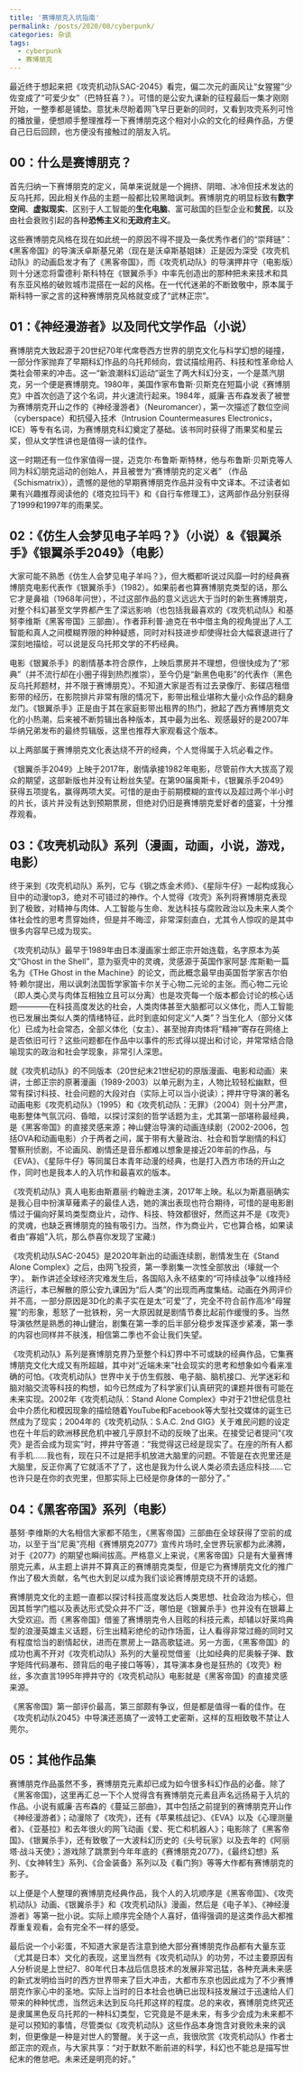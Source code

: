 ```yaml
---
title: '赛博朋克入坑指南'
permalink: /posts/2020/08/cyberpunk/
categories: 杂谈
tags:
  - cyberpunk
  - 赛博朋克
---
```


最近终于想起来把《攻壳机动队SAC-2045》看完，偏二次元的画风让“女猩猩”少佐变成了“可爱少女”（巴特狂喜？）。可惜的是公安九课新的征程最后一集才刚刚开始，一整季都是铺垫。意犹未尽盼着网飞早日更新的同时，又看到攻壳系列可怜的播放量，便想顺手整理推荐一下赛博朋克这个相对小众的文化的经典作品，方便自己日后回顾，也方便没有接触过的朋友入坑。

## 00：什么是赛博朋克？
首先归纳一下赛博朋克的定义，简单来说就是一个拥挤、阴暗、冰冷但技术发达的反乌托邦，因此相关作品的主题一般都比较黑暗讽刺。赛博朋克的明显标致有**数字空间**、**虚拟现实**、区别于人工智能的**生化电脑**、富可敌国的巨型企业和**贫民**，以及由社会衰败引起的各种**恐怖主义**和**无政府主义**。

这些赛博朋克风格在现在如此统一的原因不得不提及一条优秀作者们的“崇拜链”：《黑客帝国》的导演沃卓斯基兄弟（现在是沃卓斯基姐妹）正是因为深受《攻壳机动队》的动画启发才有了《黑客帝国》，而《攻壳机动队》的导演押井守（电影版）则十分迷恋将雷德利·斯科特在《银翼杀手》中率先创造出的那种把未来技术和具有东亚风格的破败城市混搭在一起的风格。在一代代迷弟的不断致敬中，原本属于斯科特一家之言的这种赛博朋克风格就变成了“武林正宗”。

## 01：《神经漫游者》以及同代文学作品（小说）
赛博朋克大致起源于20世纪70年代席卷西方世界的朋克文化与科学幻想的碰撞，一部分作家抛弃了早期科幻作品的乌托邦倾向，尝试描绘用药、科技和性革命给人类社会带来的冲击。这一“新浪潮科幻运动”诞生了两大科幻分支，一个是蒸汽朋克，另一个便是赛博朋克。1980年，美国作家布鲁斯·贝斯克在短篇小说《赛博朋克》中首次创造了这个名词，并火速流行起来。1984年，威廉·吉布森发表了被誉为赛博朋克开山之作的《神经漫游者》（Neuromancer），第一次描述了数位空间（cyberspace）和抗侵入技术（Intrusion Countermeasures Electronics， ICE）等专有名词，为赛博朋克科幻奠定了基础。该书同时获得了雨果奖和星云奖，但从文学性讲也是值得一读的佳作。

这一时期还有一位作家值得一提，迈克尔·布鲁斯·斯特林，他与布鲁斯·贝斯克等人同为科幻朋克运动的创始人，并且被誉为“赛博朋克的定义者” （作品《Schismatrix》），遗憾的是他的早期赛博朋克作品并没有中文译本。不过读者如果有兴趣推荐阅读他的《塔克拉玛干》和《自行车修理工》，这两部作品分别获得了1999和1997年的雨果奖。

## 02：《仿生人会梦见电子羊吗？》（小说）&《银翼杀手》《银翼杀手2049》（电影）
大家可能不熟悉《仿生人会梦见电子羊吗？》，但大概都听说过风靡一时的经典赛博朋克电影代表作《银翼杀手》（1982）。如果前者也算赛博朋克类型的话，那么它才是鼻祖（1968年问世），不过这部作品的意义远远大于当时的新生赛博朋克，对整个科幻甚至文学界都产生了深远影响（也包括我最喜欢的《攻壳机动队》和基努李维斯《黑客帝国》三部曲）。作者菲利普·迪克在书中借主角的视角提出了人工智能和真人之间模糊界限的种种疑惑，同时对科技进步却使得社会大幅衰退进行了深刻地描绘，可以说是反乌托邦文学的不朽经典。

电影《银翼杀手》的剧情基本符合原作，上映后票房并不理想，但很快成为了“邪典”（并不流行却在小圈子得到热烈推崇），至今仍是“新黑色电影”的代表作（黑色反乌托邦题材，并不限于赛博朋克）。不知道大家是否有过去录像厅、影碟店租借影带的经历，在影院排片非常有限的情况下，影带出租业堪称大量小众作品的翻身龙门。《银翼杀手》正是由于其在家庭影带出租界的热门，掀起了西方赛博朋克文化的小热潮，后来被不断剪辑出各种版本，其中最为出名、观感最好的是2007年华纳兄弟发布的最终剪辑版，这里也推荐大家观看这个版本。

以上两部属于赛博朋克文化表达绕不开的经典，个人觉得属于入坑必看之作。

《银翼杀手2049》上映于2017年，剧情承接1982年电影，尽管前作大大拔高了观众的期望，这部新版也并没有让粉丝失望。在第90届奥斯卡，《银翼杀手2049》获得五项提名，赢得两项大奖。可惜的是由于前期模糊的宣传以及超过两个半小时的片长，该片并没有达到预期票房，但绝对仍旧是赛博朋克爱好者的盛宴，十分推荐观看。

## 03：《攻壳机动队》系列（漫画，动画，小说，游戏，电影）
终于来到《攻壳机动队》系列，它与《钢之炼金术师》、《星际牛仔》一起构成我心目中的动漫top3，绝对不可错过的神作。个人觉得《攻壳》系列将赛博朋克表现到了极致，对精神与肉体、人工智能与生命、发达科技与腐败政治以及未来人类个体社会性的思考贯穿始终，但是并不晦涩，非常深刻直白，尤其令人惊叹的是其中很多内容早已成为现实。

《攻壳机动队》最早于1989年由日本漫画家士郎正宗开始连载，名字原本为英文“Ghost in the Shell”，意为驱壳中的灵魂，灵感源于英国作家阿瑟·库斯勒一篇名为《THe Ghost in the Machine》的论文，而此概念最早由英国哲学家吉尔伯特·赖尔提出，用以讽刺法国哲学家笛卡尔关于心物二元论的主张。而心物二元论（即人类心灵与肉体互相独立且可以分离）也是攻壳每一个版本都会讨论的核心话题————在科技高度发达的社会，人类肉体甚至大脑都可以义体化，而人工智能也已发展出类似人类的情绪特征，此时到底如何定义“人类”？当生化人（部分义体化）已成为社会常态，全部义体化（女主）、甚至抛弃肉体将“精神”寄存在网络上是否依旧可行？这些问题都在作品中以事件的形式得以提出和讨论，并常常结合隐喻现实的政治和社会学现象，非常引人深思。

就《攻壳机动队》的不同版本（20世纪末21世纪初的原版漫画、电影和动画）来讲，士郎正宗的原著漫画（1989-2003）以单元剧为主，人物比较轻松幽默，但常有探讨科技、社会问题的大段对白（实际上可以当小说读）；押井守导演的著名动画电影《攻壳机动队》（1995）和《攻壳机动队：无罪》（2004）则十分严肃，电影整体气氛沉闷、昏暗，以探讨深刻的哲学话题为主，尤其第一部堪称最经典，是《黑客帝国》的直接灵感来源；神山健治导演的动画连续剧（2002-2006，包括OVA和动画电影）介于两者之间，属于带有大量政治、社会和哲学剧情的科幻警察刑侦剧，不论画风、剧情还是音乐都难以想象是接近20年前的作品，与《EVA》、《星际牛仔》等同属日本青年动漫的经典，也是打入西方市场的开山之作，同时也是我本人的入坑作和最喜欢的版本。

《攻壳机动队》真人电影由斯嘉丽·约翰逊主演，2017年上映。私以为斯嘉丽确实是我心目中扮演草薙素子的最佳人选，她的演出表现也符合期待，可惜的是电影剧情过于偏向好莱坞类型商业片，动作、科技、特效都很好，然而这并不是《攻壳》的灵魂，也缺乏赛博朋克的独有吸引力。当然，作为商业片，它也算合格，如果读者由“寡姐”入坑，那么恭喜你发现了宝藏:)

《攻壳机动队SAC-2045》是2020年新出的动画连续剧，剧情发生在《Stand Alone Complex》之后，由网飞投资，第一季剧集一次性全部放出（壕就一个字）。 新作讲述全球经济灾难发生后，各国陷入永不结束的“可持续战争”以维持经济运行，本已解散的原公安九课因为“后人类”的出现而再度集结。动画在外网评价并不高，一部分原因是3D化的素子实在是太“可爱”了，完全不符合前作高冷“母猩猩”的形象，惹怒了一批铁粉，另一大原因就是剧情节奏比起前作缓慢的多。当然导演依然是熟悉的神山健治，剧集在第一季的后半部分稳步发挥逐步紧凑，第一季的内容也同样并不肤浅，相信第二季也不会让我们失望。

《攻壳机动队》系列是赛博朋克界乃至整个科幻界中不可或缺的经典作品，它集赛博朋克文化大成又有所超越，其中对“近端未来”社会现实的思考和想象如今看来准确的可怕。《攻壳机动队》世界中关于仿生假肢、电子脑、脑机接口、光学迷彩和脑对脑交流等科技的构想，如今已然成为了科学家们认真研究的课题并很有可能在未来实现。2002年《攻壳机动队：Stand Alone Complex》中对于21世纪信息社会中介质化和模因现象的描绘随着YouTube和Facebook等大型社交媒体的诞生已然成为了现实；2004年的《攻壳机动队：S.A.C. 2nd GIG》关于难民问题的设定也在十年后的欧洲移民危机中被几乎原封不动的反映了出来。在接受记者提问“《攻壳》是否会成为现实”时，押井守答道：“我觉得这已经是现实了。在座的所有人都有手机……我也有，现在只不过是把手机放进大脑里的问题。不管是在衣兜里还是大脑里，反正你离了它就活不了了，这也是我为什么说人类必须去适应科技……它也许只是在你的衣兜里，但那实际上已经是你身体的一部分了。” 

## 04：《黑客帝国》系列（电影）

基努·李维斯的大名相信大家都不陌生，《黑客帝国》三部曲在全球获得了空前的成功，以至于当“尼奥”亮相《赛博朋克2077》宣传片场时,全世界玩家都为此沸腾，对于《2077》的期望也瞬间拔高。严格意义上来说，《黑客帝国》只是有大量赛博朋克元素，从主题上讲并不算真正的赛博朋克类型，但是它为赛博朋克文化的推广作出了极大贡献，名气也大到足以成为我们谈论赛博朋克绕不开的话题。

赛博朋克文化的主题一直都以探讨科技高度发达后人类思想、社会政治为核心，但因其哲学门槛以及表达形式受众并不广泛，哪怕是《银翼杀手》也并没有在银幕上大受欢迎。而《黑客帝国》借鉴了赛博朋克令人目眩的科技元素，却辅以好莱坞典型的浪漫英雄主义话题，衍生出精彩绝伦的动作场面，让人看得非常过瘾的同时又有程度恰当的剧情起伏，进而在票房上一路高歌猛进。另一方面，《黑客帝国》的成功也离不开对《攻壳机动队》系列的大量视觉借鉴（比如经典的尼奥躲子弹、数字矩阵代码瀑布、颈背后的电子接口等等），其导演本身也是狂热的《攻壳》粉丝，多次直言1995年押井守的《攻壳机动队》电影就是《黑客帝国》的直接灵感来源。

《黑客帝国》第一部评价最高，第三部颇有争议，但是都是值得一看的佳作。在《攻壳机动队2045》中导演还恶搞了一波特工史密斯，这样的互相致敬不禁让人莞尔。

## 05：其他作品集

赛博朋克作品虽然不多，赛博朋克元素却已成为如今很多科幻作品的必备。除了《黑客帝国》，这里再汇总一下个人觉得含有赛博朋克元素且声名远扬易于入坑的作品。小说有威廉·吉布森的《蔓延三部曲》，其中包括之前提到的赛博朋克开山作《神经漫游者》；动漫除了《攻壳》，还有《苹果核战记》、《EVA》以及《心理测量者》、《亚基拉》和去年很火的网飞动画《爱、死亡和机器人》；电影除了《黑客帝国》、《银翼杀手》，还有致敬了一大波科幻历史的《头号玩家》以及去年的《阿丽塔·战斗天使》；游戏除了跳票到今年年底的《赛博朋克2077》，《最终幻想》系列、《女神转生》系列、《合金装备》系列以及《看门狗》等等大作都有赛博朋克的影子。

以上便是个人整理的赛博朋克经典作品，我个人的入坑顺序是《黑客帝国》、《攻壳机动队》动画、《银翼杀手》和《攻壳机动队》漫画，然后是《电子羊》、《神经漫游者》等第一批小说。实际上顺序完全随个人喜好，值得强调的是这类作品大都推荐重复观看，会有完全不一样的感受。

最后说一个小彩蛋，不知道大家是否注意到绝大部分赛博朋克作品都有大量东亚（尤其是日本）文化的表现，这里当然有《攻壳机动队》的功劳，不过主要原因有人分析说是上世纪7、80年代日本战后信息技术的发展非常迅猛，各种充满未来感的新式发明给当时的西方世界带来了巨大冲击，大都市东京也因此成为了不少赛博朋克作家心中的圣地。实际上当时的日本社会也确已出现科技发展过于迅速给人们带来的种种忧虑，当然远未达到反乌托邦这样的程度。总的来收，赛博朋克终究还是隶属黑色反乌托邦的一种科幻类型，它究竟是不是未来，有多少会成为未来都不是可以预知的事情，尽管类似《攻壳机动队》这些作品本身饱含对衰败未来的讽刺，但更像是一种是对世人的警醒。关于这一点，我很欣赏《攻壳机动队》作者士郎正宗的观点，与大家共享：“对于默默不断前进的科学，科幻也不能总是描写世纪末的倦怠吧。未来还是明亮的好。”